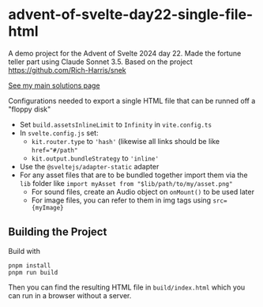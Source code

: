 # advent-of-svelte-day22-single-file-html

A demo project for the Advent of Svelte 2024 day 22. Made the fortune teller part using Claude Sonnet 3.5. Based on the project https://github.com/Rich-Harris/snek

[See my main solutions page ](https://github.com/mumbler9486/mumbler9486-advent-of-svelte-2024)

Configurations needed to export a single HTML file that can be runned off a "floppy disk"

* Set `build.assetsInlineLimit` to `Infinity` in `vite.config.ts`
* In `svelte.config.js` set:
  * `kit.router.type` to `'hash'` (likewise all links should be like `href="#/path"`
  * `kit.output.bundleStrategy` to `'inline'`
* Use the `@sveltejs/adapter-static` adapter
* For any asset files that are to be bundled together import them via the `lib` folder like `import myAsset from "$lib/path/to/my/asset.png"`
  * For sound files, create an Audio object on `onMount()` to be used later
  * For image files, you can refer to them in img tags using `src={myImage}`


## Building the Project

Build with

```SHELL
pnpm install
pnpm run build
```

Then you can find the resulting HTML file in `build/index.html` which you can run in a browser without a server.
